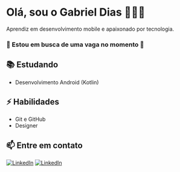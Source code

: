 # Olá, sou o Gabriel Dias 👨🏽‍💻

Aprendiz em desenvolvimento mobile e apaixonado por tecnologia.
### 👀 Estou em busca de uma vaga no momento 👀

## 📚 Estudando
- Desenvolvimento Android (Kotlin)

## ⚡ Habilidades
- Git e GitHub
- Designer

## 📫 Entre em contato
<a href="https://www.linkedin.com/in/gabrieldias-/" target="_blank"><img alt="LinkedIn" src="https://img.shields.io/badge/linkedin-%230077B5.svg?&style=for-the-badge&logo=linkedin&logoColor=white" /></a>
<a href="https://www.instagram.com/_diasoficial/" target="_blank"><img alt="LinkedIn" src="https://img.shields.io/badge/Instagram-E4405F?style=for-the-badge&logo=instagram&logoColor=white" /></a>
